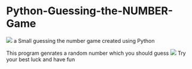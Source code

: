 <h1> Python-Guessing-the-NUMBER-Game</h1>
<img src=https://camo.githubusercontent.com/70b20d79994bc6a0d0dfe18568689ce888100572eabac954f7d2641f10c56414/687474703a2f2f636c69706172742d6c6962726172792e636f6d2f696d6167655f67616c6c657279322f507974686f6e2d4c6f676f2d467265652d446f776e6c6f61642d504e472e706e67>
a Small guessing the number game created using Python

This program genrates a random number which you should guess
<img src=https://m.media-amazon.com/images/G/01/DeveloperBlogs/AppstoreBlogs/NathanRanneyblogposts/Image-PRNGbasics-1011.gif._CB483158115_.gif?>
Try your best luck and have fun 
